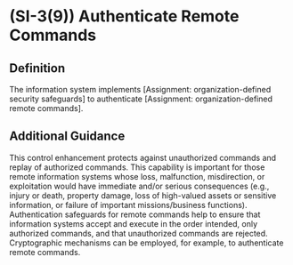 
# (SI-3(9)) Authenticate Remote Commands

## Definition

The information system implements [Assignment: organization-defined security safeguards] to authenticate [Assignment: organization-defined remote commands].

## Additional Guidance

This control enhancement protects against unauthorized commands and replay of authorized commands. This capability is important for those remote information systems whose loss, malfunction, misdirection, or exploitation would have immediate and/or serious consequences (e.g., injury or death, property damage, loss of high-valued assets or sensitive information, or failure of important missions/business functions). Authentication safeguards for remote commands help to ensure that information systems accept and execute in the order intended, only authorized commands, and that unauthorized commands are rejected. Cryptographic mechanisms can be employed, for example, to authenticate remote commands.
